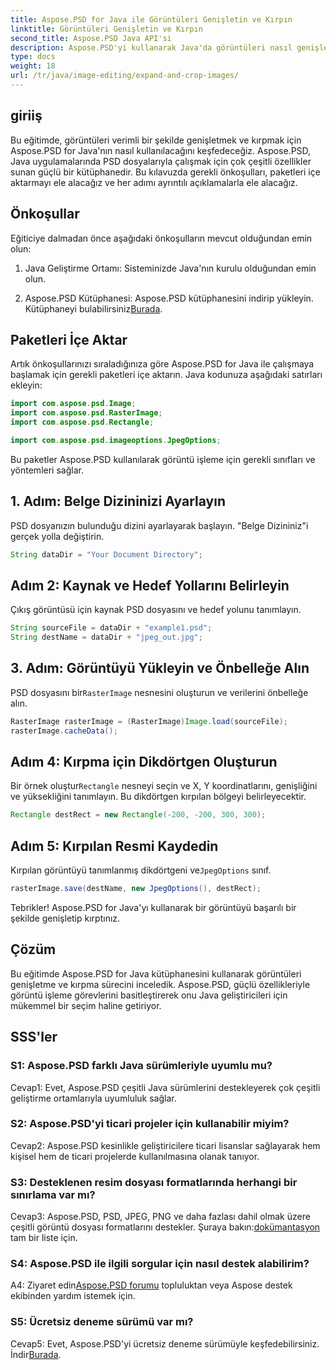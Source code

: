 ```yaml
---
title: Aspose.PSD for Java ile Görüntüleri Genişletin ve Kırpın
linktitle: Görüntüleri Genişletin ve Kırpın
second_title: Aspose.PSD Java API'si
description: Aspose.PSD'yi kullanarak Java'da görüntüleri nasıl genişleteceğinizi ve kırpacağınızı öğrenin. Verimli görüntü işleme için adım adım kılavuz.
type: docs
weight: 18
url: /tr/java/image-editing/expand-and-crop-images/
---
```

## giriiş

Bu eğitimde, görüntüleri verimli bir şekilde genişletmek ve kırpmak için Aspose.PSD for Java'nın nasıl kullanılacağını keşfedeceğiz. Aspose.PSD, Java uygulamalarında PSD dosyalarıyla çalışmak için çok çeşitli özellikler sunan güçlü bir kütüphanedir. Bu kılavuzda gerekli önkoşulları, paketleri içe aktarmayı ele alacağız ve her adımı ayrıntılı açıklamalarla ele alacağız.

## Önkoşullar

Eğiticiye dalmadan önce aşağıdaki önkoşulların mevcut olduğundan emin olun:

1. Java Geliştirme Ortamı: Sisteminizde Java'nın kurulu olduğundan emin olun.

2.  Aspose.PSD Kütüphanesi: Aspose.PSD kütüphanesini indirip yükleyin. Kütüphaneyi bulabilirsiniz[Burada](https://releases.aspose.com/psd/java/).

## Paketleri İçe Aktar

Artık önkoşullarınızı sıraladığınıza göre Aspose.PSD for Java ile çalışmaya başlamak için gerekli paketleri içe aktarın. Java kodunuza aşağıdaki satırları ekleyin:

```java
import com.aspose.psd.Image;
import com.aspose.psd.RasterImage;
import com.aspose.psd.Rectangle;

import com.aspose.psd.imageoptions.JpegOptions;
```

Bu paketler Aspose.PSD kullanılarak görüntü işleme için gerekli sınıfları ve yöntemleri sağlar.

## 1. Adım: Belge Dizininizi Ayarlayın

PSD dosyanızın bulunduğu dizini ayarlayarak başlayın. "Belge Dizininiz"i gerçek yolla değiştirin.

```java
String dataDir = "Your Document Directory";
```

## Adım 2: Kaynak ve Hedef Yollarını Belirleyin

Çıkış görüntüsü için kaynak PSD dosyasını ve hedef yolunu tanımlayın.

```java
String sourceFile = dataDir + "example1.psd";
String destName = dataDir + "jpeg_out.jpg";
```

## 3. Adım: Görüntüyü Yükleyin ve Önbelleğe Alın

 PSD dosyasını bir`RasterImage` nesnesini oluşturun ve verilerini önbelleğe alın.

```java
RasterImage rasterImage = (RasterImage)Image.load(sourceFile);
rasterImage.cacheData();
```

## Adım 4: Kırpma için Dikdörtgen Oluşturun

 Bir örnek oluştur`Rectangle` nesneyi seçin ve X, Y koordinatlarını, genişliğini ve yüksekliğini tanımlayın. Bu dikdörtgen kırpılan bölgeyi belirleyecektir.

```java
Rectangle destRect = new Rectangle(-200, -200, 300, 300);
```

## Adım 5: Kırpılan Resmi Kaydedin

 Kırpılan görüntüyü tanımlanmış dikdörtgeni ve`JpegOptions` sınıf.

```java
rasterImage.save(destName, new JpegOptions(), destRect);
```

Tebrikler! Aspose.PSD for Java'yı kullanarak bir görüntüyü başarılı bir şekilde genişletip kırptınız.

## Çözüm

Bu eğitimde Aspose.PSD for Java kütüphanesini kullanarak görüntüleri genişletme ve kırpma sürecini inceledik. Aspose.PSD, güçlü özellikleriyle görüntü işleme görevlerini basitleştirerek onu Java geliştiricileri için mükemmel bir seçim haline getiriyor.

## SSS'ler

### S1: Aspose.PSD farklı Java sürümleriyle uyumlu mu?

Cevap1: Evet, Aspose.PSD çeşitli Java sürümlerini destekleyerek çok çeşitli geliştirme ortamlarıyla uyumluluk sağlar.

### S2: Aspose.PSD'yi ticari projeler için kullanabilir miyim?

Cevap2: Aspose.PSD kesinlikle geliştiricilere ticari lisanslar sağlayarak hem kişisel hem de ticari projelerde kullanılmasına olanak tanıyor.

### S3: Desteklenen resim dosyası formatlarında herhangi bir sınırlama var mı?

 Cevap3: Aspose.PSD, PSD, JPEG, PNG ve daha fazlası dahil olmak üzere çeşitli görüntü dosyası formatlarını destekler. Şuraya bakın:[dokümantasyon](https://reference.aspose.com/psd/java/) tam bir liste için.

### S4: Aspose.PSD ile ilgili sorgular için nasıl destek alabilirim?

 A4: Ziyaret edin[Aspose.PSD forumu](https://forum.aspose.com/c/psd/34) topluluktan veya Aspose destek ekibinden yardım istemek için.

### S5: Ücretsiz deneme sürümü var mı?

 Cevap5: Evet, Aspose.PSD'yi ücretsiz deneme sürümüyle keşfedebilirsiniz. İndir[Burada](https://releases.aspose.com/).